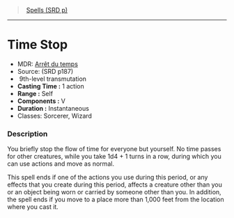 ﻿---
!SpellItem
Family: SpellVO
Level: 9
Type: transmutation
CastingTime: 1 action
Range: Self
Components: V
Duration: Instantaneous
Classes: Sorcerer, Wizard
Id: spells_vo.md#time-stop
ParentLink: spells_vo.md#spells-srd-p
Name: Time Stop
ParentName: Spells (SRD p)
NameLevel: 1
AltName: '[Arrêt du temps](hd_spells_arret_du_temps.md)'
Source: (SRD p187)
Attributes:
  Name: Time Stop
  Markdown: >+
    # <!--Name-->Time Stop<!--/Name-->


    - MDR: <!--AltName-->[Arrêt du temps](hd_spells_arret_du_temps.md)<!--/AltName-->

    - Source: <!--Source-->(SRD p187)<!--/Source-->

    -  <!--Level-->9<!--/Level-->th-level <!--Type-->transmutation<!--/Type-->

    - **Casting Time :** <!--CastingTime-->1 action<!--/CastingTime-->

    - **Range :** <!--Range-->Self<!--/Range-->

    - **Components :** <!--Components-->V<!--/Components-->

    - **Duration :** <!--Duration-->Instantaneous<!--/Duration-->

    - Classes: <!--Classes-->Sorcerer, Wizard<!--/Classes-->


    ### Description


    You briefly stop the flow of time for everyone but yourself. No time passes for other creatures, while you take 1d4 + 1 turns in a row, during which you can use actions and move as normal.


    This spell ends if one of the actions you use during this period, or any effects that you create during this period, affects a creature other than you or an object being worn or carried by someone other than you. In addition, the spell ends if you move to a place more than 1,000 feet from the location where you cast it.

  AltName: '[Arrêt du temps](hd_spells_arret_du_temps.md)'
  Source: (SRD p187)
  Level: 9
  Type: transmutation
  CastingTime: 1 action
  Range: Self
  Components: V
  Duration: Instantaneous
  Classes: Sorcerer, Wizard
AttributesDictionary: >+
  Name: Time Stop

  Markdown: >+

    # <!--Name-->Time Stop<!--/Name-->





    - MDR: <!--AltName-->[Arrêt du temps](hd_spells_arret_du_temps.md)<!--/AltName-->



    - Source: <!--Source-->(SRD p187)<!--/Source-->



    -  <!--Level-->9<!--/Level-->th-level <!--Type-->transmutation<!--/Type-->



    - **Casting Time :** <!--CastingTime-->1 action<!--/CastingTime-->



    - **Range :** <!--Range-->Self<!--/Range-->



    - **Components :** <!--Components-->V<!--/Components-->



    - **Duration :** <!--Duration-->Instantaneous<!--/Duration-->



    - Classes: <!--Classes-->Sorcerer, Wizard<!--/Classes-->





    ### Description





    You briefly stop the flow of time for everyone but yourself. No time passes for other creatures, while you take 1d4 + 1 turns in a row, during which you can use actions and move as normal.





    This spell ends if one of the actions you use during this period, or any effects that you create during this period, affects a creature other than you or an object being worn or carried by someone other than you. In addition, the spell ends if you move to a place more than 1,000 feet from the location where you cast it.



  AltName: '[Arrêt du temps](hd_spells_arret_du_temps.md)'

  Source: (SRD p187)

  Level: 9

  Type: transmutation

  CastingTime: 1 action

  Range: Self

  Components: V

  Duration: Instantaneous

  Classes: Sorcerer, Wizard

---
> [Spells (SRD p)](srd_spells.md)

---

# Time Stop

- MDR: [Arrêt du temps](hd_spells_arret_du_temps.md)
- Source: (SRD p187)
-  9th-level transmutation
- **Casting Time :** 1 action
- **Range :** Self
- **Components :** V
- **Duration :** Instantaneous
- Classes: Sorcerer, Wizard

### Description

You briefly stop the flow of time for everyone but yourself. No time passes for other creatures, while you take 1d4 + 1 turns in a row, during which you can use actions and move as normal.

This spell ends if one of the actions you use during this period, or any effects that you create during this period, affects a creature other than you or an object being worn or carried by someone other than you. In addition, the spell ends if you move to a place more than 1,000 feet from the location where you cast it.

